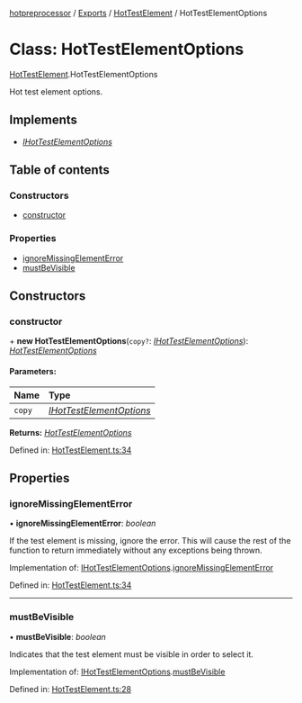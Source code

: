 [hotpreprocessor](../README.md) / [Exports](../modules.md) / [HotTestElement](../modules/hottestelement.md) / HotTestElementOptions

# Class: HotTestElementOptions

[HotTestElement](../modules/hottestelement.md).HotTestElementOptions

Hot test element options.

## Implements

* [*IHotTestElementOptions*](../interfaces/hottestelement.ihottestelementoptions.md)

## Table of contents

### Constructors

- [constructor](hottestelement.hottestelementoptions.md#constructor)

### Properties

- [ignoreMissingElementError](hottestelement.hottestelementoptions.md#ignoremissingelementerror)
- [mustBeVisible](hottestelement.hottestelementoptions.md#mustbevisible)

## Constructors

### constructor

\+ **new HotTestElementOptions**(`copy?`: [*IHotTestElementOptions*](../interfaces/hottestelement.ihottestelementoptions.md)): [*HotTestElementOptions*](hottestelement.hottestelementoptions.md)

#### Parameters:

Name | Type |
:------ | :------ |
`copy` | [*IHotTestElementOptions*](../interfaces/hottestelement.ihottestelementoptions.md) |

**Returns:** [*HotTestElementOptions*](hottestelement.hottestelementoptions.md)

Defined in: [HotTestElement.ts:34](https://github.com/OurFreeLight/HotPreprocessor/blob/5a339e8/src/HotTestElement.ts#L34)

## Properties

### ignoreMissingElementError

• **ignoreMissingElementError**: *boolean*

If the test element is missing, ignore the error. This
will cause the rest of the function to return immediately
without any exceptions being thrown.

Implementation of: [IHotTestElementOptions](../interfaces/hottestelement.ihottestelementoptions.md).[ignoreMissingElementError](../interfaces/hottestelement.ihottestelementoptions.md#ignoremissingelementerror)

Defined in: [HotTestElement.ts:34](https://github.com/OurFreeLight/HotPreprocessor/blob/5a339e8/src/HotTestElement.ts#L34)

___

### mustBeVisible

• **mustBeVisible**: *boolean*

Indicates that the test element must be visible in
order to select it.

Implementation of: [IHotTestElementOptions](../interfaces/hottestelement.ihottestelementoptions.md).[mustBeVisible](../interfaces/hottestelement.ihottestelementoptions.md#mustbevisible)

Defined in: [HotTestElement.ts:28](https://github.com/OurFreeLight/HotPreprocessor/blob/5a339e8/src/HotTestElement.ts#L28)
